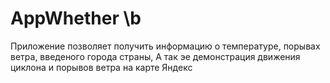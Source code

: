 # AppWhether  \b
Приложение позволяет получить информацию о температуре, порывах ветра, введеного города страны, А так эе демонстрация движения циклона и порывов ветра на карте Яндекс

